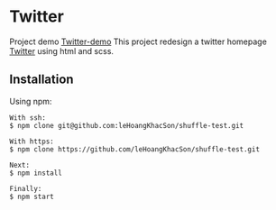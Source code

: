 # Twitter 
Project demo [Twitter-demo](https://twitter-92c49.web.app/)
This project redesign a twitter homepage [Twitter](https://twitter.com) using html and scss.

## Installation 
Using npm:

```
With ssh:
$ npm clone git@github.com:leHoangKhacSon/shuffle-test.git

With https:
$ npm clone https://github.com/leHoangKhacSon/shuffle-test.git

Next:
$ npm install

Finally: 
$ npm start
```


